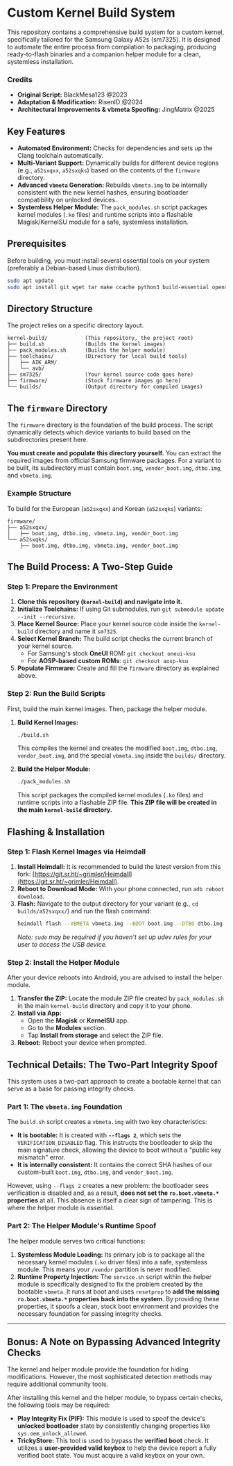 # Custom Kernel Build System

This repository contains a comprehensive build system for a custom kernel, specifically tailored for the Samsung Galaxy A52s (sm7325). It is designed to automate the entire process from compilation to packaging, producing ready-to-flash binaries and a companion helper module for a clean, systemless installation.

### Credits

*   **Original Script:** BlackMesa123 @2023
*   **Adaptation & Modification:** RisenID @2024
*   **Architectural Improvements & vbmeta Spoofing:** JingMatrix @2025

## Key Features

*   **Automated Environment:** Checks for dependencies and sets up the Clang toolchain automatically.
*   **Multi-Variant Support:** Dynamically builds for different device regions (e.g., `a52sxqxx`, `a52sxqks`) based on the contents of the `firmware` directory.
*   **Advanced `vbmeta` Generation:** Rebuilds `vbmeta.img` to be internally consistent with the new kernel hashes, ensuring bootloader compatibility on unlocked devices.
*   **Systemless Helper Module:** The `pack_modules.sh` script packages kernel modules (`.ko` files) and runtime scripts into a flashable Magisk/KernelSU module for a safe, systemless installation.

## Prerequisites

Before building, you must install several essential tools on your system (preferably a Debian-based Linux distribution).

```bash
sudo apt update
sudo apt install git wget tar make ccache python3 build-essential openssl
```

## Directory Structure

The project relies on a specific directory layout.

```
kernel-build/            (This repository, the project root)
├── build.sh             (Builds the kernel images)
├── pack_modules.sh      (Builds the helper module)
├── toolchains/          (Directory for local build tools)
│   ├── AIK_ARM/
│   └── avb/
├── sm7325/              (Your kernel source code goes here)
├── firmware/            (Stock firmware images go here)
└── builds/              (Output directory for compiled images)
```

## The `firmware` Directory

The `firmware` directory is the foundation of the build process. The script dynamically detects which device variants to build based on the subdirectories present here.

**You must create and populate this directory yourself.** You can extract the required images from official Samsung firmware packages. For a variant to be built, its subdirectory must contain `boot.img`, `vendor_boot.img`, `dtbo.img`, and `vbmeta.img`.

### Example Structure
To build for the European (`a52sxqxx`) and Korean (`a52sxqks`) variants:
```
firmware/
├── a52sxqxx/
│   ├── boot.img, dtbo.img, vbmeta.img, vendor_boot.img
└── a52sxqks/
    ├── boot.img, dtbo.img, vbmeta.img, vendor_boot.img
```

## The Build Process: A Two-Step Guide

### Step 1: Prepare the Environment
1.  **Clone this repository (`kernel-build`) and navigate into it.**
2.  **Initialize Toolchains:** If using Git submodules, run `git submodule update --init --recursive`.
3.  **Place Kernel Source:** Place your kernel source code inside the `kernel-build` directory and name it `sm7325`.
4.  **Select Kernel Branch:** The build script checks the current branch of your kernel source.
    *   For Samsung's stock **OneUI** ROM: `git checkout oneui-ksu`
    *   For **AOSP-based custom ROMs**: `git checkout aosp-ksu`
5.  **Populate Firmware:** Create and fill the `firmware` directory as explained above.

### Step 2: Run the Build Scripts

First, build the main kernel images. Then, package the helper module.

1.  **Build Kernel Images:**
    ```bash
    ./build.sh
    ```
    This compiles the kernel and creates the modified `boot.img`, `dtbo.img`, `vendor_boot.img`, and the special `vbmeta.img` inside the `builds/` directory.

2.  **Build the Helper Module:**
    ```bash
    ./pack_modules.sh
    ```
    This script packages the compiled kernel modules (`.ko` files) and runtime scripts into a flashable ZIP file. **This ZIP file will be created in the main `kernel-build` directory.**

## Flashing & Installation

### Step 1: Flash Kernel Images via Heimdall
1.  **Install Heimdall:** It is recommended to build the latest version from this fork: [https://git.sr.ht/~grimler/Heimdall](https://git.sr.ht/~grimler/Heimdall).
2.  **Reboot to Download Mode:** With your phone connected, run `adb reboot download`.
3.  **Flash:** Navigate to the output directory for your variant (e.g., `cd builds/a52sxqxx/`) and run the flash command:
    ```bash
    heimdall flash --VBMETA vbmeta.img --BOOT boot.img --DTBO dtbo.img --VENDOR_BOOT vendor_boot.img
    ```
    *Note: `sudo` may be required if you haven't set up udev rules for your user to access the USB device.*

### Step 2: Install the Helper Module
After your device reboots into Android, you are advised to install the helper module.

1.  **Transfer the ZIP:** Locate the module ZIP file created by `pack_modules.sh` in the main `kernel-build` directory and copy it to your phone.
2.  **Install via App:**
    *   Open the **Magisk** or **KernelSU** app.
    *   Go to the **Modules** section.
    *   Tap **Install from storage** and select the ZIP file.
3.  **Reboot:** Reboot your device when prompted.

## Technical Details: The Two-Part Integrity Spoof

This system uses a two-part approach to create a bootable kernel that can serve as a base for passing integrity checks.

### Part 1: The `vbmeta.img` Foundation
The `build.sh` script creates a `vbmeta.img` with two key characteristics:
*   **It is bootable:** It is created with **`--flags 2`**, which sets the `VERIFICATION_DISABLED` flag. This instructs the bootloader to skip the main signature check, allowing the device to boot without a "public key mismatch" error.
*   **It is internally consistent:** It contains the correct SHA hashes of our custom-built `boot.img`, `dtbo.img`, and `vendor_boot.img`.

However, using `--flags 2` creates a new problem: the bootloader sees verification is disabled and, as a result, **does not set the `ro.boot.vbmeta.*` properties** at all. This absence is itself a clear sign of tampering. This is where the helper module is essential.

### Part 2: The Helper Module's Runtime Spoof
The helper module serves two critical functions:

1.  **Systemless Module Loading:** Its primary job is to package all the necessary kernel modules (`.ko` driver files) into a safe, systemless module. This means your `/vendor` partition is never modified.
2.  **Runtime Property Injection:** The `service.sh` script within the helper module is specifically designed to fix the problem created by the bootable `vbmeta`. It runs at boot and uses `resetprop` to **add the missing `ro.boot.vbmeta.*` properties back into the system**. By providing these properties, it spoofs a clean, stock boot environment and provides the necessary foundation for passing integrity checks.

---

## Bonus: A Note on Bypassing Advanced Integrity Checks

The kernel and helper module provide the foundation for hiding modifications. However, the most sophisticated detection methods may require additional community tools.

After installing this kernel and the helper module, to bypass certain checks, the following tools may be required:

*   **Play Integrity Fix (PIF):** This module is used to spoof the device's **unlocked bootloader** state by consistently changing properties like `sys.oem_unlock_allowed`.
*   **TrickyStore:** This tool is used to bypass the **verified boot** check. It utilizes a **user-provided valid keybox** to help the device report a fully verified boot state. You must acquire a valid keybox on your own.
